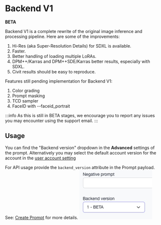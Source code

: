 # Backend V1
**BETA**

Backend V1 is a complete rewrite of the original image inference and processing pipeline. Here are some of the improvements:


1. Hi-Res (aka Super-Resolution Details) for SDXL is available.
1. Faster.
1. Better handling of loading multiple LoRAs.
1. DPM++/Karras and DPM++SDE/Karras better results, especially with SDXL.
1. Civit results should be easy to reproduce.

Features still pending implementation for Backend V1:
1. Color grading
1. Prompt masking
1. TCD sampler
1. FaceID with --faceid_portrait

:::info
As this is still in BETA stages, we encourage you to report any issues you may encounter using the support email.
:::

## Usage
You can find the "Backend version" dropdown in the **Advanced** settings of the prompt. Alternatively you may select the default account version for the account in the [user account setting](https://www.astria.ai/users/edit#profile) 

For API usage provide the `backend_version` attribute in the Prompt payload. See: [Create Prompt](/docs/api/prompt/create/#backend_version-optional) for more details.
![Backend V1 advanced settings](./img/backend_v1_settings.jpg)


